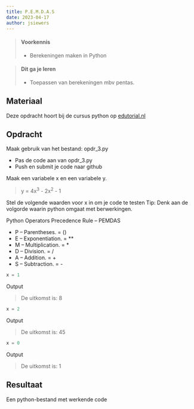 ```yaml
---
title: P.E.M.D.A.S
date: 2023-04-17
author: jsiewers
---
```

> #### Voorkennis
> * Berekeningen maken in Python

> #### Dit ga je leren
> * Toepassen van berekeningen mbv pentas.

## Materiaal
Deze opdracht hoort bij de cursus python op [edutorial.nl](https://www.edutorial.nl/python/introductie/)

## Opdracht
Maak gebruik van het bestand: opdr_3.py
* Pas de code aan van opdr_3.py
* Push en submit je code naar github

Maak een variabele x en een variabele y. 

> y = 4x<sup>3</sup> - 2x<sup>2</sup> - 1

Stel de volgende waarden voor x in om je code te testen
Tip: Denk aan de volgorde waarin python omgaat met berwerkingen.  

Python Operators Precedence Rule – PEMDAS  
- P – Parentheses. = ()
- E – Exponentiation. = **
- M – Multiplication. = *
- D – Division. = /
- A – Addition. = +
- S – Subtraction. = -

```python
x = 1
```
Output
> De uitkomst is: 8

```python
x = 2
```
Output
> De uitkomst is: 45

```python
x = 0
```
Output
> De uitkomst is: 1

## Resultaat
Een python-bestand met werkende code

